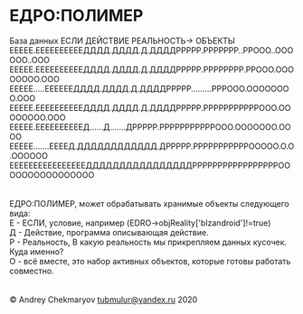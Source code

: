 # ЕДРО:ПОЛИМЕР
База данных ЕСЛИ    ДЕЙСТВИЕ       РЕАЛЬНОСТЬ->       ОБЪЕКТЫ <br/>
ЕЕЕЕЕ.ЕЕЕЕЕЕЕЕЕЕДДДД.ДДДД.Д.ДДДДРРРРР.РРРРРРР..РРООО..ОООООО..ООО<br/>
ЕЕЕЕЕ.ЕЕЕЕЕЕЕЕЕЕДДДД.ДДДД.Д.ДДДДРРРРР.РРРРРРРР.РРООО.ОООООООО.ООО<br/>
ЕЕЕЕЕ.....ЕЕЕЕЕЕДДДД.ДДДД.Д.ДДДДРРРРР.........РРРООО.ОООООООО.ООО<br/>
EЕЕЕЕ.ЕЕЕЕЕЕЕЕЕЕДДДД.ДДДД.Д.ДДДДРРРРР.РРРРРРРРРРРООО.ОООООООО.ООО<br/>
ЕЕЕЕЕ.ЕЕЕЕЕЕЕЕЕЕД......Д.......ДРРРРР.РРРРРРРРРРРООО.ООООООО.ОООО<br/>
ЕЕЕЕЕ.......ЕЕЕЕД.ДДДДДДДДДДДД.ДРРРРР.РРРРРРРРРРРООООО.О.О.ОООООО<br/>
ЕЕЕЕЕЕЕЕЕЕЕЕЕЕЕЕДДДДДДДДДДДДДДДДРРРРРРРРРРРРРРРРРОООООООООООООООО<br/>
<br/>
<br/>
ЕДРО:ПОЛИМЕР, может обрабатывать хранимые объекты следующего вида:<br/>
Е - ЕСЛИ, условие, например (EDRO->objReality['bIzandroid']!=true)<br/>
Д - Действие, программа описывающая действие.<br/>
Р - Реальность, В какую  реальность мы прикрепляем данных кусочек. Куда именно?<br/>
О - всё вместе, это набор активных объектов, которые готовы работать совместно.<br/><br/>
<br/>
© Andrey Chekmaryov tubmulur@yandex.ru 2020<br/>

